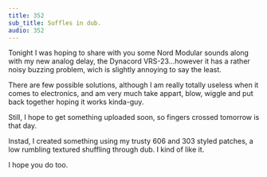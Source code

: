 ```yaml
---
title: 352
sub_title: Suffles in dub.
audio: 352
---
```

Tonight I was hoping to share with you some Nord Modular sounds along with my new analog delay, the Dynacord VRS-23…however it has a rather noisy buzzing problem, wich is slightly annoying to say the least.

There are few possible solutions, although I am really totally useless when it comes to electronics, and am very much take appart, blow, wiggle and put back together hoping it works kinda-guy.

Still, I hope to get something uploaded soon, so fingers crossed tomorrow is that day.

Instad, I created something using my trusty 606 and 303 styled patches, a low rumbling textured shuffling through dub. I kind of like it.

I hope you do too.
